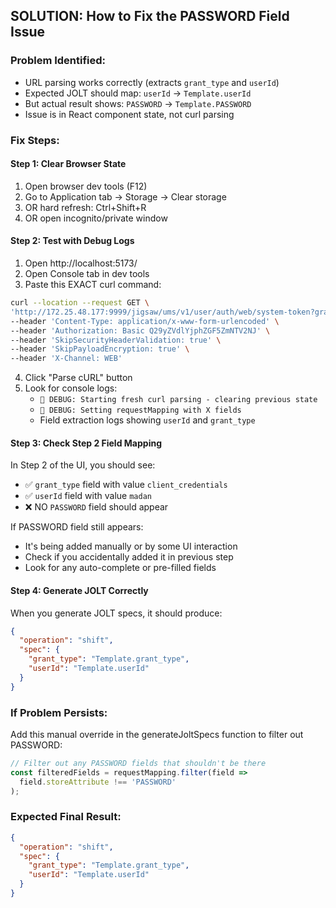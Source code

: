 ## SOLUTION: How to Fix the PASSWORD Field Issue

### Problem Identified:
- URL parsing works correctly (extracts `grant_type` and `userId`)  
- Expected JOLT should map: `userId` → `Template.userId`
- But actual result shows: `PASSWORD` → `Template.PASSWORD`
- Issue is in React component state, not curl parsing

### Fix Steps:

#### Step 1: Clear Browser State
1. Open browser dev tools (F12)
2. Go to Application tab → Storage → Clear storage 
3. OR hard refresh: Ctrl+Shift+R
4. OR open incognito/private window

#### Step 2: Test with Debug Logs
1. Open http://localhost:5173/
2. Open Console tab in dev tools
3. Paste this EXACT curl command:

```bash
curl --location --request GET \
'http://172.25.48.177:9999/jigsaw/ums/v1/user/auth/web/system-token?grant_type=client_credentials&userId=madan' \
--header 'Content-Type: application/x-www-form-urlencoded' \
--header 'Authorization: Basic Q29yZVdlYjphZGF5ZmNTV2NJ' \
--header 'SkipSecurityHeaderValidation: true' \
--header 'SkipPayloadEncryption: true' \
--header 'X-Channel: WEB'
```

4. Click "Parse cURL" button
5. Look for console logs:
   - `🐛 DEBUG: Starting fresh curl parsing - clearing previous state`
   - `🐛 DEBUG: Setting requestMapping with X fields`
   - Field extraction logs showing `userId` and `grant_type`

#### Step 3: Check Step 2 Field Mapping
In Step 2 of the UI, you should see:
- ✅ `grant_type` field with value `client_credentials`
- ✅ `userId` field with value `madan`  
- ❌ NO `PASSWORD` field should appear

If PASSWORD field still appears:
- It's being added manually or by some UI interaction
- Check if you accidentally added it in previous step
- Look for any auto-complete or pre-filled fields

#### Step 4: Generate JOLT Correctly
When you generate JOLT specs, it should produce:
```json
{
  "operation": "shift",
  "spec": {
    "grant_type": "Template.grant_type",
    "userId": "Template.userId"
  }
}
```

### If Problem Persists:
Add this manual override in the generateJoltSpecs function to filter out PASSWORD:

```javascript
// Filter out any PASSWORD fields that shouldn't be there
const filteredFields = requestMapping.filter(field => 
  field.storeAttribute !== 'PASSWORD'
);
```

### Expected Final Result:
```json
{
  "operation": "shift",
  "spec": {
    "grant_type": "Template.grant_type", 
    "userId": "Template.userId"
  }
}
```